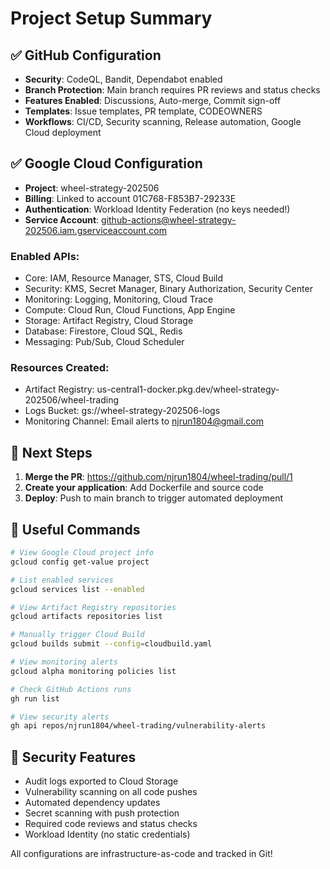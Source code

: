 # Project Setup Summary

## ✅ GitHub Configuration
- **Security**: CodeQL, Bandit, Dependabot enabled
- **Branch Protection**: Main branch requires PR reviews and status checks
- **Features Enabled**: Discussions, Auto-merge, Commit sign-off
- **Templates**: Issue templates, PR template, CODEOWNERS
- **Workflows**: CI/CD, Security scanning, Release automation, Google Cloud deployment

## ✅ Google Cloud Configuration
- **Project**: wheel-strategy-202506
- **Billing**: Linked to account 01C768-F853B7-29233E
- **Authentication**: Workload Identity Federation (no keys needed!)
- **Service Account**: github-actions@wheel-strategy-202506.iam.gserviceaccount.com

### Enabled APIs:
- Core: IAM, Resource Manager, STS, Cloud Build
- Security: KMS, Secret Manager, Binary Authorization, Security Center
- Monitoring: Logging, Monitoring, Cloud Trace
- Compute: Cloud Run, Cloud Functions, App Engine
- Storage: Artifact Registry, Cloud Storage
- Database: Firestore, Cloud SQL, Redis
- Messaging: Pub/Sub, Cloud Scheduler

### Resources Created:
- Artifact Registry: us-central1-docker.pkg.dev/wheel-strategy-202506/wheel-trading
- Logs Bucket: gs://wheel-strategy-202506-logs
- Monitoring Channel: Email alerts to njrun1804@gmail.com

## 🚀 Next Steps

1. **Merge the PR**: https://github.com/njrun1804/wheel-trading/pull/1
2. **Create your application**: Add Dockerfile and source code
3. **Deploy**: Push to main branch to trigger automated deployment

## 📝 Useful Commands

```bash
# View Google Cloud project info
gcloud config get-value project

# List enabled services
gcloud services list --enabled

# View Artifact Registry repositories
gcloud artifacts repositories list

# Manually trigger Cloud Build
gcloud builds submit --config=cloudbuild.yaml

# View monitoring alerts
gcloud alpha monitoring policies list

# Check GitHub Actions runs
gh run list

# View security alerts
gh api repos/njrun1804/wheel-trading/vulnerability-alerts
```

## 🔐 Security Features
- Audit logs exported to Cloud Storage
- Vulnerability scanning on all code pushes
- Automated dependency updates
- Secret scanning with push protection
- Required code reviews and status checks
- Workload Identity (no static credentials)

All configurations are infrastructure-as-code and tracked in Git!